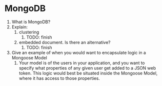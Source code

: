 # MongoDB

1. What is MongoDB?
2. Explain:
   1. clustering
      1. TODO: finish
   2. embedded document. Is there an alternative?
      1. TODO: finish
2. Give an example of when you would want to encapsulate logic in a Mongoose Model
   1. Your model is of the users in your application, and you want to specify what properties of any given user get added to a JSON web token. This logic would best be situated inside the Mongoose Model, where it has access to those properties.